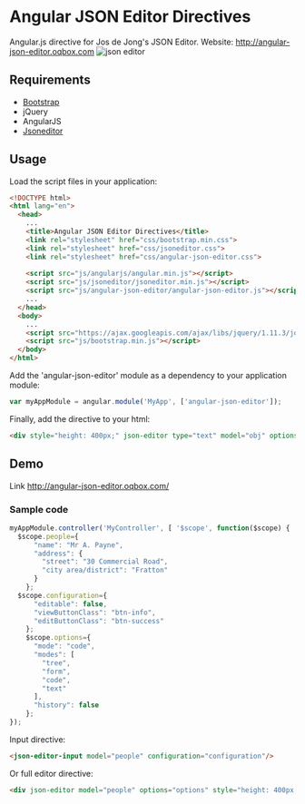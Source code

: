 # Angular JSON Editor Directives
Angular.js directive for Jos de Jong's JSON Editor. Website: http://angular-json-editor.oqbox.com
<img alt="json editor" src="https://raw.github.com/josdejong/jsoneditor/master/misc/jsoneditor.png">
## Requirements
- [Bootstrap](http://getbootstrap.com/)
- jQuery
- AngularJS
- [Jsoneditor](https://github.com/josdejong/jsoneditor)

## Usage
Load the script files in your application:

```html
<!DOCTYPE html>
<html lang="en">
  <head>
    ...
    <title>Angular JSON Editor Directives</title>
    <link rel="stylesheet" href="css/bootstrap.min.css">  
    <link rel="stylesheet" href="css/jsoneditor.css">
    <link rel="stylesheet" href="css/angular-json-editor.css">
    
    <script src="js/angularjs/angular.min.js"></script>
    <script src="js/jsoneditor/jsoneditor.min.js"></script>
    <script src="js/angular-json-editor/angular-json-editor.js"></script>
    ...
  </head>
  <body>
    ...
    <script src="https://ajax.googleapis.com/ajax/libs/jquery/1.11.3/jquery.min.js"></script>
    <script src="js/bootstrap.min.js"></script>
  </body>
</html>
```
Add the 'angular-json-editor' module as a dependency to your application module:
```javascript
var myAppModule = angular.module('MyApp', ['angular-json-editor']);
```
Finally, add the directive to your html:
```html
<div style="height: 400px;" json-editor type="text" model="obj" options="options"/>
```
## Demo
Link http://angular-json-editor.oqbox.com/
### Sample code
```javascript
myAppModule.controller('MyController', [ '$scope', function($scope) {
  $scope.people={
      "name": "Mr A. Payne",
      "address": {
        "street": "30 Commercial Road",
        "city area/district": "Fratton"
      }
    };
  $scope.configuration={
      "editable": false,
      "viewButtonClass": "btn-info",
      "editButtonClass": "btn-success"
    };
    $scope.options={
      "mode": "code",
      "modes": [
        "tree",
        "form",
        "code",
        "text"
      ],
      "history": false
    };
});
```
Input directive:
```html
<json-editor-input model="people" configuration="configuration"/>
```
Or full editor directive:
```html
<div json-editor model="people" options="options" style="height: 400px;"/>
```
